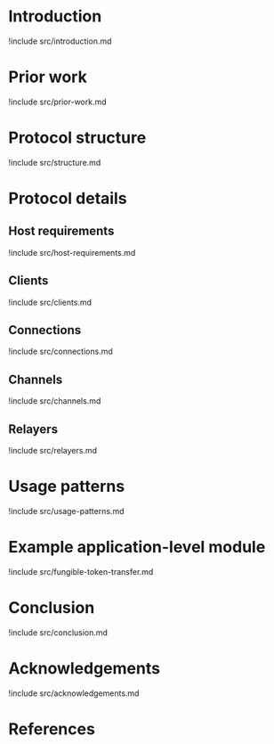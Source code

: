 # Introduction

!include src/introduction.md

# Prior work

!include src/prior-work.md

# Protocol structure

!include src/structure.md

# Protocol details

## Host requirements

!include src/host-requirements.md

## Clients

!include src/clients.md

## Connections

!include src/connections.md

## Channels

!include src/channels.md

## Relayers

!include src/relayers.md

# Usage patterns

!include src/usage-patterns.md

# Example application-level module

!include src/fungible-token-transfer.md

# Conclusion

!include src/conclusion.md

# Acknowledgements

!include src/acknowledgements.md

# References

